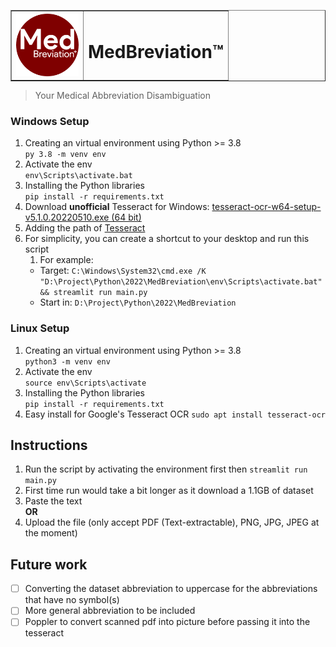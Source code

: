 <table border="none">
   <th><img src="logo.png" width=100></th>
   <th><h1><b>MedBreviation™</b></h1></th>
</table>

> Your Medical Abbreviation Disambiguation

### Windows Setup
1. Creating an virtual environment using Python >= 3.8  
   ```py 3.8 -m venv env```
2. Activate the env  
   ```env\Scripts\activate.bat```
3. Installing the Python libraries  
   ```pip install -r requirements.txt```
4. Download **unofficial** Tesseract for Windows: [tesseract-ocr-w64-setup-v5.1.0.20220510.exe (64 bit)](https://github.com/UB-Mannheim/tesseract/wiki)
5. Adding the path of [Tesseract](https://github.com/maxenxe/HQ-Trivia-Bot-NOT-MAINTAINED-/issues/51)
6. For simplicity, you can create a shortcut to your desktop and run this script
   1. For example:
   - Target: ```C:\Windows\System32\cmd.exe /K "D:\Project\Python\2022\MedBreviation\env\Scripts\activate.bat" && streamlit run main.py```
   - Start in: ```D:\Project\Python\2022\MedBreviation```

### Linux Setup
1. Creating an virtual environment using Python >= 3.8  
   ```python3 -m venv env```
2. Activate the env  
   ```source env\Scripts\activate```
3. Installing the Python libraries  
   ```pip install -r requirements.txt```
4. Easy install for Google's Tesseract OCR
   ```sudo apt install tesseract-ocr```

## Instructions
1. Run the script by activating the environment first then ```streamlit run main.py```
2. First time run would take a bit longer as it download a 1.1GB of dataset 
3. Paste the text  
   **OR**
4. Upload the file (only accept PDF (Text-extractable), PNG, JPG, JPEG at the moment)

## Future work
- [ ] Converting the dataset abbreviation to uppercase for the abbreviations that have no symbol(s)
- [ ] More general abbreviation to be included
- [ ] Poppler to convert scanned pdf into picture before passing it into the tesseract
